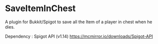 # SaveItemInChest

A plugin for Bukkit/Spigot to save all the Item of a player in chest when he dies.

Dependency : 
Spigot API (v1.14) https://mcmirror.io/downloads/Spigot-API



